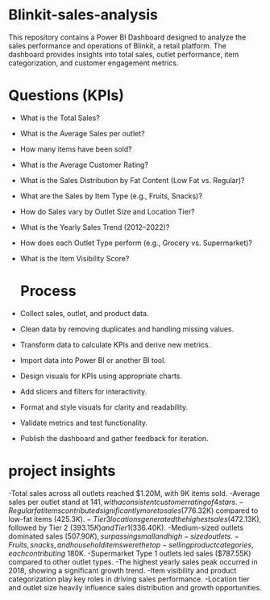 # Blinkit-sales-analysis
This repository contains a Power BI Dashboard designed to analyze the sales performance and operations of Blinkit, a retail platform. The dashboard provides insights into total sales, outlet performance, item categorization, and customer engagement metrics.


# Questions (KPIs)
- What is the Total Sales?
- What is the Average Sales per outlet?
- How many items have been sold?
- What is the Average Customer Rating?
- What is the Sales Distribution by Fat Content (Low Fat vs. Regular)?
- What are the Sales by Item Type (e.g., Fruits, Snacks)?
- How do Sales vary by Outlet Size and Location Tier?
- What is the Yearly Sales Trend (2012–2022)?
- How does each Outlet Type perform (e.g., Grocery vs. Supermarket)?
- What is the Item Visibility Score?

  # Process
- Collect sales, outlet, and product data.
- Clean data by removing duplicates and handling missing values.
- Transform data to calculate KPIs and derive new metrics.
- Import data into Power BI or another BI tool.
- Design visuals for KPIs using appropriate charts.
- Add slicers and filters for interactivity.
- Format and style visuals for clarity and readability.
- Validate metrics and test functionality.
- Publish the dashboard and gather feedback for iteration.

# project insights 
-Total sales across all outlets reached $1.20M, with 9K items sold.
-Average sales per outlet stand at $141, with a consistent customer rating of 4 stars.
-Regular fat items contributed significantly more to sales ($776.32K) compared to low-fat items ($425.3K).
-Tier 3 locations generated the highest sales ($472.13K), followed by Tier 2 ($393.15K) and Tier 1 ($336.40K).
-Medium-sized outlets dominated sales ($507.90K), surpassing small and high-sized outlets.
-Fruits, snacks, and household items were the top-selling product categories, each contributing ~$180K.
-Supermarket Type 1 outlets led sales ($787.55K) compared to other outlet types.
-The highest yearly sales peak occurred in 2018, showing a significant growth trend.
-Item visibility and product categorization play key roles in driving sales performance.
-Location tier and outlet size heavily influence sales distribution and growth opportunities.












